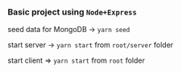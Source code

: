 ### Basic project using `Node+Express`

seed data for MongoDB -> `yarn seed`

start server -> `yarn start` from `root/server` folder

start client => `yarn start` from `root` folder

